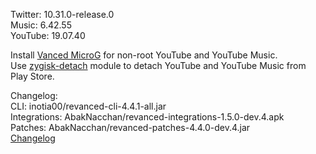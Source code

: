 Twitter: 10.31.0-release.0  
Music: 6.42.55  
YouTube: 19.07.40  

Install [Vanced MicroG](https://github.com/TeamVanced/VancedMicroG/releases) for non-root YouTube and YouTube Music.  
Use [zygisk-detach](https://github.com/j-hc/zygisk-detach) module to detach YouTube and YouTube Music from Play Store.  

Changelog:  
CLI: inotia00/revanced-cli-4.4.1-all.jar  
Integrations: AbakNacchan/revanced-integrations-1.5.0-dev.4.apk  
Patches: AbakNacchan/revanced-patches-4.4.0-dev.4.jar  
[Changelog](https://github.com/AbakNacchan/ReVanced-patches/releases/tag/vdev.4)  
